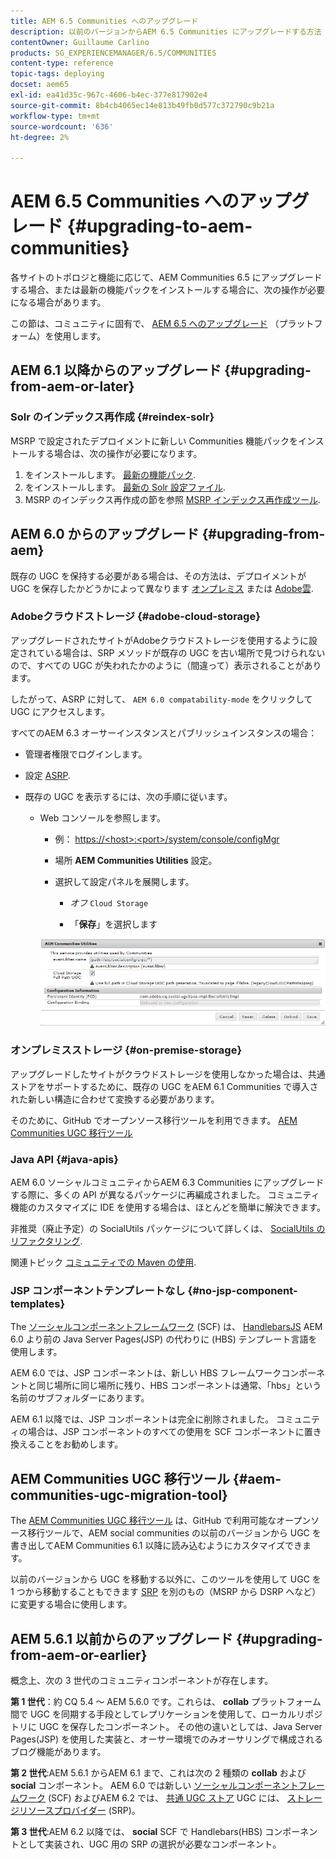 ```yaml
---
title: AEM 6.5 Communities へのアップグレード
description: 以前のバージョンからAEM 6.5 Communities にアップグレードする方法
contentOwner: Guillaume Carlino
products: SG_EXPERIENCEMANAGER/6.5/COMMUNITIES
content-type: reference
topic-tags: deploying
docset: aem65
exl-id: ea41d35c-967c-4606-b4ec-377e817902e4
source-git-commit: 8b4cb4065ec14e813b49fb0d577c372790c9b21a
workflow-type: tm+mt
source-wordcount: '636'
ht-degree: 2%

---
```


# AEM 6.5 Communities へのアップグレード {#upgrading-to-aem-communities}

各サイトのトポロジと機能に応じて、AEM Communities 6.5 にアップグレードする場合、または最新の機能パックをインストールする場合に、次の操作が必要になる場合があります。

この節は、コミュニティに固有で、 [AEM 6.5 へのアップグレード](/help/sites-deploying/upgrade.md) （プラットフォーム）を使用します。

## AEM 6.1 以降からのアップグレード {#upgrading-from-aem-or-later}

### Solr のインデックス再作成 {#reindex-solr}

MSRP で設定されたデプロイメントに新しい Communities 機能パックをインストールする場合は、次の操作が必要になります。

1. をインストールします。 [最新の機能パック](/help/communities/deploy-communities.md#latestfeaturepack).
1. をインストールします。 [最新の Solr 設定ファイル](/help/communities/msrp.md#upgrading).
1. MSRP のインデックス再作成の節を参照 [MSRP インデックス再作成ツール](/help/communities/msrp.md#msrp-reindex-tool).

## AEM 6.0 からのアップグレード {#upgrading-from-aem}

既存の UGC を保持する必要がある場合は、その方法は、デプロイメントが UGC を保存したかどうかによって異なります [オンプレミス](#on-premise-storage) または [Adobe雲](#adobe-cloud-storage).

### Adobeクラウドストレージ {#adobe-cloud-storage}

アップグレードされたサイトがAdobeクラウドストレージを使用するように設定されている場合は、SRP メソッドが既存の UGC を古い場所で見つけられないので、すべての UGC が失われたかのように（間違って）表示されることがあります。

したがって、ASRP に対して、 `AEM 6.0 compatability-mode` をクリックして UGC にアクセスします。

すべてのAEM 6.3 オーサーインスタンスとパブリッシュインスタンスの場合：

* 管理者権限でログインします。
* 設定 [ASRP](/help/communities/asrp.md).
* 既存の UGC を表示するには、次の手順に従います。

   * Web コンソールを参照します。

      * 例： [https://&lt;host>:&lt;port>/system/console/configMgr](https://localhost:4502/system/console/configMgr)

      * 場所 **AEM Communities Utilities** 設定。
      * 選択して設定パネルを展開します。

         * *オフ* `Cloud Storage`

         * 「**保存**」を選択します

     ![utilities](assets/utilities.png)

### オンプレミスストレージ {#on-premise-storage}

アップグレードしたサイトがクラウドストレージを使用しなかった場合は、共通ストアをサポートするために、既存の UGC をAEM 6.1 Communities で導入された新しい構造に合わせて変換する必要があります。

そのために、GitHub でオープンソース移行ツールを利用できます。
[AEM Communities UGC 移行ツール](https://github.com/Adobe-Marketing-Cloud/communities-ugc-migration)

### Java API {#java-apis}

AEM 6.0 ソーシャルコミュニティからAEM 6.3 Communities にアップグレードする際に、多くの API が異なるパッケージに再編成されました。 コミュニティ機能のカスタマイズに IDE を使用する場合は、ほとんどを簡単に解決できます。

非推奨（廃止予定）の SocialUtils パッケージについて詳しくは、 [SocialUtils のリファクタリング](/help/communities/socialutils.md).

関連トピック [コミュニティでの Maven の使用](/help/communities/maven.md).

### JSP コンポーネントテンプレートなし {#no-jsp-component-templates}

The [ソーシャルコンポーネントフレームワーク](/help/communities/scf.md) (SCF) は、 [HandlebarsJS](https://handlebarsjs.com/) AEM 6.0 より前の Java Server Pages(JSP) の代わりに (HBS) テンプレート言語を使用します。

AEM 6.0 では、JSP コンポーネントは、新しい HBS フレームワークコンポーネントと同じ場所に同じ場所に残り、HBS コンポーネントは通常、「hbs」という名前のサブフォルダーにあります。

AEM 6.1 以降では、JSP コンポーネントは完全に削除されました。 コミュニティの場合は、JSP コンポーネントのすべての使用を SCF コンポーネントに置き換えることをお勧めします。

## AEM Communities UGC 移行ツール {#aem-communities-ugc-migration-tool}

The [AEM Communities UGC 移行ツール](https://github.com/Adobe-Marketing-Cloud/communities-ugc-migration) は、GitHub で利用可能なオープンソース移行ツールで、AEM social communities の以前のバージョンから UGC を書き出してAEM Communities 6.1 以降に読み込むようにカスタマイズできます。

以前のバージョンから UGC を移動する以外に、このツールを使用して UGC を 1 つから移動することもできます [SRP](/help/communities/working-with-srp.md) を別のもの（MSRP から DSRP へなど）に変更する場合に使用します。

## AEM 5.6.1 以前からのアップグレード {#upgrading-from-aem-or-earlier}

概念上、次の 3 世代のコミュニティコンポーネントが存在します。

**第 1 世代**：約 CQ 5.4 ～ AEM 5.6.0 です。これらは、 **collab** プラットフォーム間で UGC を同期する手段としてレプリケーションを使用して、ローカルリポジトリに UGC を保存したコンポーネント。 その他の違いとしては、Java Server Pages(JSP) を使用した実装と、オーサー環境でのみオーサリングで構成されるブログ機能があります。

**第 2 世代**:AEM 5.6.1 からAEM 6.1 まで、これは次の 2 種類の **collab** および **social** コンポーネント。 AEM 6.0 では新しい [ソーシャルコンポーネントフレームワーク](/help/communities/scf.md) (SCF) およびAEM 6.2 では、 [共通 UGC ストア](/help/communities/working-with-srp.md) UGC には、 [ストレージリソースプロバイダー](/help/communities/srp.md) (SRP)。

**第 3 世代**:AEM 6.2 以降では、 **social** SCF で Handlebars(HBS) コンポーネントとして実装され、UGC 用の SRP の選択が必要なコンポーネント。
